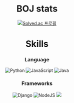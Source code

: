 <div align="center">

# BOJ stats
[![Solved.ac
프로필](http://mazassumnida.wtf/api/generate_badge?boj=ckdgus1101)](https://solved.ac/ckdgus1101)

# Skills
### Language
![Python](https://img.shields.io/badge/Python-3776AB.svg?&style=flat-square&logo=Python&logoColor=white)
![JavaScript](https://img.shields.io/badge/JavaScript-F7DF1E.svg?&style=flat-square&logo=JavaScript&logoColor=white)
![Java](https://img.shields.io/badge/Java-007396.svg?&style=flat-square&logo=java&logoColor=white)

### Frameworks
![Django](https://img.shields.io/badge/django-092E20?style=flat-square&logo=django&logoColor=white)
![NodeJS](https://img.shields.io/badge/nodejs-339933?style=flat-square&logo=Node.js&logoColor=white)
<img src="https://img.shields.io/badge/express-000000?style=for-the-badge&logo=express&logoColor=white">
<!--
**cch0807/cch0807** is a ✨ _special_ ✨ repository because its `README.md` (this file) appears on your GitHub profile.

Here are some ideas to get you started:

- 🔭 I’m currently working on ...
- 🌱 I’m currently learning ...
- 👯 I’m looking to collaborate on ...
- 🤔 I’m looking for help with ...
- 💬 Ask me about ...
- 📫 How to reach me: ...
- 😄 Pronouns: ...
- ⚡ Fun fact: ...
-->
